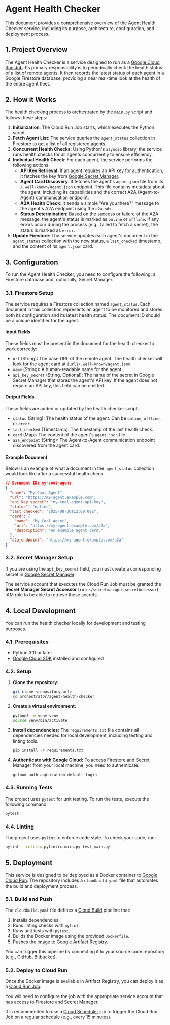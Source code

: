 # Agent Health Checker

This document provides a comprehensive overview of the Agent Health Checker service, including its purpose, architecture, configuration, and deployment process.

## 1. Project Overview

The Agent Health Checker is a service designed to run as a [Google Cloud Run Job](https://cloud.google.com/run/docs/jobs). Its primary responsibility is to periodically check the health status of a list of remote agents. It then records the latest status of each agent in a Google Firestore database, providing a near real-time look at the health of the entire agent fleet.

## 2. How it Works

The health checking process is orchestrated by the `main.py` script and follows these steps:

1.  **Initialization**: The Cloud Run Job starts, which executes the Python script.
2.  **Fetch Agent List**: The service queries the `agent_status` collection in Firestore to get a list of all registered agents.
3.  **Concurrent Health Checks**: Using Python's `asyncio` library, the service runs health checks for all agents concurrently to ensure efficiency.
4.  **Individual Health Check**: For each agent, the service performs the following actions:
    *   **API Key Retrieval**: If an agent requires an API key for authentication, it fetches the key from [Google Secret Manager](https://cloud.google.com/secret-manager).
    *   **Agent Card Discovery**: It fetches the agent's `agent.json` file from its `/.well-known/agent.json` endpoint. This file contains metadata about the agent, including its capabilities and the correct A2A (Agent-to-Agent) communication endpoint.
    *   **A2A Health Check**: It sends a simple "Are you there?" message to the agent's A2A endpoint using the `a2a-sdk`.
    *   **Status Determination**: Based on the success or failure of the A2A message, the agent's status is marked as `online` or `offline`. If any errors occur during the process (e.g., failed to fetch a secret), the status is marked as `error`.
5.  **Update Firestore**: The service updates each agent's document in the `agent_status` collection with the new status, a `last_checked` timestamp, and the content of its `agent.json` card.

## 3. Configuration

To run the Agent Health Checker, you need to configure the following: a Firestore database and, optionally, Secret Manager.

### 3.1. Firestore Setup

The service requires a Firestore collection named `agent_status`. Each document in this collection represents an agent to be monitored and stores both its configuration and its latest health status. The document ID should be a unique identifier for the agent.

#### **Input Fields**

These fields must be present in the document for the health checker to work correctly:

*   `url` (String): The base URL of the remote agent. The health checker will look for the agent card at `{url}/.well-known/agent.json`.
*   `name` (String): A human-readable name for the agent.
*   `api_key_secret` (String, Optional): The name of the secret in Google Secret Manager that stores the agent's API key. If the agent does not require an API key, this field can be omitted.

#### **Output Fields**

These fields are added or updated by the health checker script:

*   `status` (String): The health status of the agent. Can be `online`, `offline`, or `error`.
*   `last_checked` (Timestamp): The timestamp of the last health check.
*   `card` (Map): The content of the agent's `agent.json` file.
*   `a2a_endpoint` (String): The Agent-to-Agent communication endpoint discovered from the agent card.

#### **Example Document**

Below is an example of what a document in the `agent_status` collection would look like after a successful health check.

```json
// Document ID: my-cool-agent
{
  "name": "My Cool Agent",
  "url": "https://my-agent.example.com",
  "api_key_secret": "my-cool-agent-api-key",
  "status": "online",
  "last_checked": "2025-08-30T12:00:00Z",
  "card": {
    "name": "My Cool Agent",
    "url": "https://my-agent.example.com/a2a",
    "description": "An example agent card."
  },
  "a2a_endpoint": "https://my-agent.example.com/a2a"
}
```

### 3.2. Secret Manager Setup

If you are using the `api_key_secret` field, you must create a corresponding secret in [Google Secret Manager](https://cloud.google.com/secret-manager).

The service account that executes the Cloud Run Job must be granted the **Secret Manager Secret Accessor** (`roles/secretmanager.secretAccessor`) IAM role to be able to retrieve these secrets.

## 4. Local Development

You can run the health checker locally for development and testing purposes.

### 4.1. Prerequisites

*   Python 3.11 or later
*   [Google Cloud SDK](https://cloud.google.com/sdk/docs/install) installed and configured

### 4.2. Setup

1.  **Clone the repository:**
    ```bash
    git clone <repository-url>
    cd orchestrator/agent-health-checker
    ```

2.  **Create a virtual environment:**
    ```bash
    python3 -m venv venv
    source venv/bin/activate
    ```

3.  **Install dependencies:**
    The `requirements.txt` file contains all dependencies needed for local development, including testing and linting tools.
    ```bash
    pip install -r requirements.txt
    ```

4.  **Authenticate with Google Cloud:**
    To access Firestore and Secret Manager from your local machine, you need to authenticate.
    ```bash
    gcloud auth application-default login
    ```

### 4.3. Running Tests

The project uses `pytest` for unit testing. To run the tests, execute the following command:
```bash
pytest
```

### 4.4. Linting

The project uses `pylint` to enforce code style. To check your code, run:
```bash
pylint --rcfile=.pylintrc main.py test_main.py
```

## 5. Deployment

This service is designed to be deployed as a Docker container to [Google Cloud Run](https://cloud.google.com/run). The repository includes a `cloudbuild.yaml` file that automates the build and deployment process.

### 5.1. Build and Push

The `cloudbuild.yaml` file defines a [Cloud Build](https://cloud.google.com/build) pipeline that:

1.  Installs dependencies.
2.  Runs linting checks with `pylint`.
3.  Runs unit tests with `pytest`.
4.  Builds the Docker image using the provided `Dockerfile`.
5.  Pushes the image to [Google Artifact Registry](https://cloud.google.com/artifact-registry).

You can trigger this pipeline by connecting it to your source code repository (e.g., GitHub, Bitbucket).

### 5.2. Deploy to Cloud Run

Once the Docker image is available in Artifact Registry, you can deploy it as a [Cloud Run Job](https://cloud.google.com/run/docs/jobs).

You will need to configure the job with the appropriate service account that has access to Firestore and Secret Manager.

It is recommended to use a [Cloud Scheduler](https://cloud.google.com/scheduler) job to trigger the Cloud Run Job on a regular schedule (e.g., every 15 minutes).
